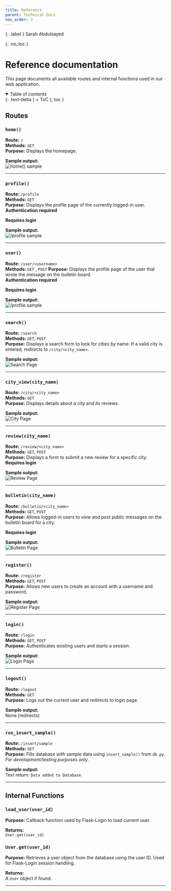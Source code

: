 ```yaml
---
title: Reference
parent: Technical Docs
nav_order: 3
---
```


{: .label }
Sarah Abdulsayed

{: .no_toc }
# Reference documentation

This page documents all available routes and internal functions used in our web application.

<details open markdown="block">
{: .text-delta }
<summary>Table of contents</summary>
+ ToC
{: toc }
</details>

## Routes

### `home()`

**Route:** `/`  
**Methods:** `GET`  
**Purpose:** Displays the homepage.

**Sample output:**  
![`home()` sample](static/images/images_outputs/homepage.png)


---

### `profile()`

**Route:** `/profile`  
**Methods:** `GET`  
**Purpose:** Displays the profile page of the currently logged-in user.  
**Authentication required**

**Requires login**

**Sample output:**  
![`/profile` sample](static/images/images_outputs/profile.png)


---

### `user()`

**Route:** `/user/<username>`  
**Methods:** `GET` , `POST` 
**Purpose:** Displays the profile page of the user that wrote the message on the bulletin board.  
**Authentication required**

**Requires login**

**Sample output:**  
![`/profile` sample](static/images/images_outputs/profile_bulletin.png)


---

### `search()`

**Route:** `/search`  
**Methods:** `GET`, `POST`  
**Purpose:** Displays a search form to look for cities by name. If a valid city is entered, redirects to `/city/<city_name>`.

**Sample output:**  
![Search Page](static/images/images_outputs/search.png)


---

### `city_view(city_name)`

**Route:** `/city/<city_name>`  
**Methods:** `GET`  
**Purpose:** Displays details about a city and its reviews.

**Sample output:**  
![City Page](static/images/images_outputs/city.png)


---

### `review(city_name)`

**Route:** `/review/<city_name>`  
**Methods:** `GET`, `POST`  
**Purpose:** Displays a form to submit a new review for a specific city.  
**Requires login**

**Sample output:**  
![Review Page](static/images/images_outputs/submit_review.png)


---

### `bulletin(city_name)`

**Route:** `/bulletin/<city_name>`  
**Methods:** `GET`, `POST`  
**Purpose:** Allows logged-in users to view and post public messages on the bulletin board for a city.

**Requires login**

**Sample output:**  
![Bulletin Page](static/images/images_outputs/bulletin.png)


---

### `register()`

**Route:** `/register`  
**Methods:** `GET`, `POST`  
**Purpose:** Allows new users to create an account with a username and password.

**Sample output:**  
![Register Page](static/images/images_outputs/register.png)


---

### `login()`

**Route:** `/login`  
**Methods:** `GET`, `POST`  
**Purpose:** Authenticates existing users and starts a session.

**Sample output:**  
![Login Page](static/images/images_outputs/login.png)


---

### `logout()`

**Route:** `/logout`  
**Methods:** `GET`  
**Purpose:** Logs out the current user and redirects to login page.

**Sample output:**  
None (redirects)


---

### `run_insert_sample()`

**Route:** `/insert/sample`  
**Methods:** `GET`  
**Purpose:** Fills database with sample data using `insert_sample()` from `db.py`.
_For development/testing purposes only._

**Sample output:**  
Text return: `Data added to Database.`


---


## Internal Functions


### `load_user(user_id)`

**Purpose:** Callback function used by Flask-Login to load current user.

**Returns:**  
`User.get(user_id)`



### `User.get(user_id)`

**Purpose:** Retrieves a user object from the database using the user ID. Used for Flask-Login session handling.

**Returns:**  
A `User` object if found.

---